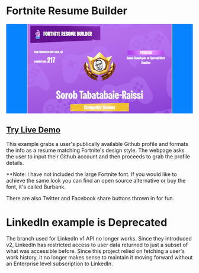 # Fortnite Resume Builder

![Preview](https://github.com/dieharders/examples-fortnite_resume_builder/blob/master/preview.jpg)

## [Try Live Demo](https://example-fortnite-resume.web.app/)
This example grabs a user's publically available Github profile and formats the info as a resume matching Fortnite's design style. The webpage asks the user to input their Github account and then proceeds to grab the profile details.

**Note: I have not included the large Fortnite font. If you would like to achieve the same look you can find an open source alternative or buy the font, it's called Burbank.

There are also Twitter and Facebook share buttons thrown in for fun.

# LinkedIn example is Deprecated
The branch used for LinkedIn v1 API no longer works. Since they introduced v2, LinkedIn has restricted access to user data returned to just a subset of what was accessible before. Since this project relied on fetching a user's work history, it no longer makes sense to maintain it moving forward without an Enterprise level subscription to LinkedIn.